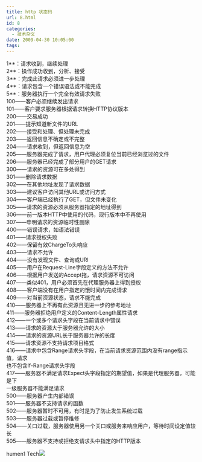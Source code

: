 ```yaml
---
title: http 状态码
url: 8.html
id: 8
categories:
  - 技术杂文
date: 2009-04-30 10:05:00
tags:
---
```


1**：请求收到，继续处理  
2**：操作成功收到，分析、接受  
3**：完成此请求必须进一步处理  
4**：请求包含一个错误语法或不能完成  
5**：服务器执行一个完全有效请求失败  
100――客户必须继续发出请求  
101――客户要求服务器根据请求转换HTTP协议版本  
200――交易成功  
201――提示知道新文件的URL  
202――接受和处理、但处理未完成  
203――返回信息不确定或不完整  
204――请求收到，但返回信息为空  
205――服务器完成了请求，用户代理必须复位当前已经浏览过的文件  
206――服务器已经完成了部分用户的GET请求  
300――请求的资源可在多处得到  
301――删除请求数据  
302――在其他地址发现了请求数据  
303――建议客户访问其他URL或访问方式  
304――客户端已经执行了GET，但文件未变化  
305――请求的资源必须从服务器指定的地址得到  
306――前一版本HTTP中使用的代码，现行版本中不再使用  
307――申明请求的资源临时性删除  
400――错误请求，如语法错误  
401――请求授权失败  
402――保留有效ChargeTo头响应  
403――请求不允许  
404――没有发现文件、查询或URl  
405――用户在Request-Line字段定义的方法不允许  
406――根据用户发送的Accept拖，请求资源不可访问  
407――类似401，用户必须首先在代理服务器上得到授权  
408――客户端没有在用户指定的饿时间内完成请求  
409――对当前资源状态，请求不能完成  
410――服务器上不再有此资源且无进一步的参考地址  
411――服务器拒绝用户定义的Content-Length属性请求  
412――一个或多个请求头字段在当前请求中错误  
413――请求的资源大于服务器允许的大小  
414――请求的资源URL长于服务器允许的长度  
415――请求资源不支持请求项目格式  
416――请求中包含Range请求头字段，在当前请求资源范围内没有range指示值，请求  
也不包含If-Range请求头字段  
417――服务器不满足请求Expect头字段指定的期望值，如果是代理服务器，可能是下  
一级服务器不能满足请求  
500――服务器产生内部错误  
501――服务器不支持请求的函数  
502――服务器暂时不可用，有时是为了防止发生系统过载  
503――服务器过载或暂停维修  
504――关口过载，服务器使用另一个关口或服务来响应用户，等待时间设定值较长  
505――服务器不支持或拒绝支请求头中指定的HTTP版本

humen1 Tech![](https://blogger.googleusercontent.com/tracker/7269874978253342363-166706741908856194?l=www.humen1.net)
